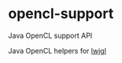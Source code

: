 # opencl-support
Java OpenCL support API

Java OpenCL helpers for [lwjgl](https://github.com/LWJGL/lwjgl3)
